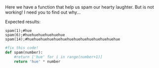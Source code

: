 Here we have a function that help us spam our hearty laughter. But is not working! I need you to find out why...

Expected results:
```
spam(1);#hue
spam(6);#huehuehuehuehuehue
spam(14);#huehuehuehuehuehuehuehuehuehuehuehuehuehue
```
```python
#fix this code!
def spam(number):
    #return ['hue' for i in range(number+1)]
    return 'hue' * number
```
